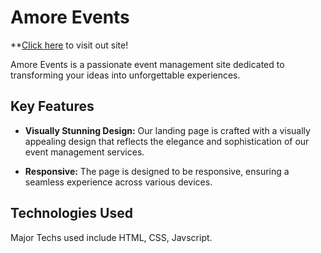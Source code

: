 # Amore Events

**[Click here](**https://ronit01.github.io/Amore-Event/#) to visit out site!

Amore Events is a passionate event management site dedicated to transforming your ideas into unforgettable experiences.

## Key Features

- **Visually Stunning Design:** Our landing page is crafted with a visually appealing design that reflects the elegance and sophistication of our event management services.

- **Responsive:** The page is designed to be responsive, ensuring a seamless experience across various devices.

## Technologies Used
Major Techs used include HTML, CSS, Javscript.
